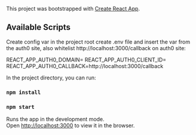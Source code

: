 This project was bootstrapped with [Create React App](https://github.com/facebook/create-react-app).

## Available Scripts
Create config var in the project root create .env file and insert the var from the auth0 site, also whitelist http://localhost:3000/callback on auth0 site: 

REACT_APP_AUTH0_DOMAIN=
REACT_APP_AUTH0_CLIENT_ID=
REACT_APP_AUTH0_CALLBACK=http://localhost:3000/callback

In the project directory, you can run:
### `npm install`
### `npm start`

Runs the app in the development mode.<br>
Open [http://localhost:3000](http://localhost:3000) to view it in the browser.

